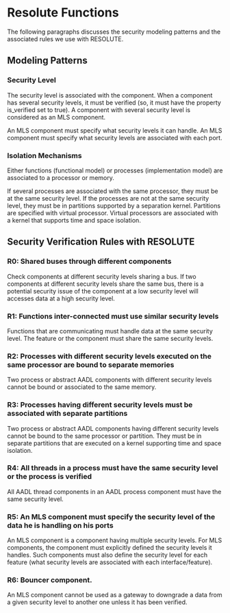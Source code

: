 Resolute Functions
==================

The following paragraphs discusses the security modeling patterns
and the associated rules we use with RESOLUTE. 


Modeling Patterns
-----------------
### Security Level
The security level is associated with the component. When a component
has several security levels, it must be verified (so, it must have
the property is_verified set to true).
A component with several security level is considered as an MLS
component.

An MLS component must specify what security levels it can handle.
An MLS component must specify what security levels are associated
with each port. 


### Isolation Mechanisms
Either functions (functional model) or processes (implementation model)
are associated to a processor or memory.

If several processes are associated with the same processor, they must
be at the same security level.
If the processes are not at the same security level, they must be
in partitions supported by a separation kernel. Partitions are specified
with virtual processor. Virtual processors are associated
with a kernel that supports time and space isolation.


Security Verification Rules with RESOLUTE
-----------------------------------------
### R0: Shared buses through different components
Check components at different security levels sharing a bus. If two
components at different security levels share the same bus, there
is a potential security issue of the component at a low security level
will accesses data at a high security level.

### R1: Functions inter-connected must use similar security levels
Functions that are communicating must handle data at the same security level.
The feature or the component must share the same security levels.

### R2: Processes with different security levels executed on the same processor are bound to separate memories
Two process or abstract AADL components with different
security levels cannot be bound or associated to the same memory.

### R3: Processes having different security levels must be associated with separate partitions
Two process or abstract AADL components having different security
levels cannot be bound to the same processor or partition.
They must be in separate partitions that are executed on a kernel
supporting time and space isolation.

### R4: All threads in a process must have the same security level or the process is verified
All AADL thread components in an AADL process component must have the same
security level.

### R5: An MLS component must specify the security level of the data he is handling on his ports
An MLS component is a component having multiple security levels. For MLS components,
the component must explicitly defined the security levels it handles. Such components
must also define the security level for each feature (what security levels are
associated with each interface/feature).

### R6: Bouncer component.
An MLS component cannot be used as a gateway to downgrade a data from a given
security level to another one unless it has been verified.
